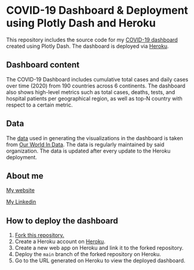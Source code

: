 # COVID-19 Dashboard & Deployment using Plotly Dash and Heroku

This repository includes the source code for my [COVID-19 dashboard](https://worldcovidcases.herokuapp.com/) created using Plotly Dash. The dashboard is deployed via [Heroku](https://www.heroku.com/).

## Dashboard content

The COVID-19 Dashboard includes cumulative total cases and daily cases over time (2020) from 190 countries across 6 continents. The dashboard also shows high-level metrics such as total cases, deaths, tests, and hospital patients per geographical region, as well as top-N country with respect to a certain metric.

## Data

The [data](https://github.com/owid/covid-19-data/tree/master/public/data) used in generating the visualizations in the dashboard is taken from [Our World In Data](https://ourworldindata.org/coronavirus). The data is regularly maintained by said organization. The data is updated after every update to the Heroku deployment.

## About me
[My website](https://www.anhtran.nl/)

[My Linkedin](https://www.linkedin.com/in/atranto/)

## How to deploy the dashboard

1. [Fork this repository.](https://github.com/at-nl/dash-demo1/fork)
2. Create a Heroku account on [Heroku](https://www.heroku.com/).
3. Create a new web app on Heroku and link it to the forked repository.
4. Deploy the `main` branch of the forked repository on Heroku.
5. Go to the URL generated on Heroku to view the deployed dashboard.


